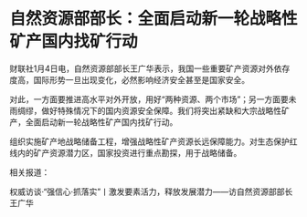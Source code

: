 # 自然资源部部长：全面启动新一轮战略性矿产国内找矿行动

财联社1月4日电，自然资源部部长王广华表示，我国一些重要矿产资源对外依存度高，国际形势一旦出现变化，必然影响经济安全甚至是国家安全。

对此，一方面要推进高水平对外开放，用好“两种资源、两个市场”；另一方面要未雨绸缪，做好特殊情况下的国内资源安全保障。我们将突出紧缺和大宗战略性矿产，全面启动新一轮战略性矿产国内找矿行动。

组织实施矿产地战略储备工程，增强战略性矿产资源长远保障能力。对生态保护红线内的矿产资源潜力区，国家投资进行重点勘探，用于战略储备。

相关报道：

权威访谈·“强信心·抓落实”丨激发要素活力，释放发展潜力——访自然资源部部长王广华

